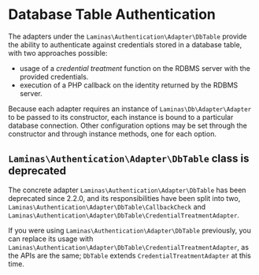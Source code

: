 # Database Table Authentication

The adapters under the `Laminas\Authentication\Adapter\DbTable` provide the
ability to authenticate against credentials stored in a database table, with
two approaches possible:

- usage of a *credential treatment* function on the RDBMS server with the
  provided credentials.
- execution of a PHP callback on the identity returned by the RDBMS server.

Because each adapter requires an instance of `Laminas\Db\Adapter\Adapter` to be
passed to its constructor, each instance is bound to a particular database
connection.  Other configuration options may be set through the constructor and
through instance methods, one for each option.

## `Laminas\Authentication\Adapter\DbTable` class is deprecated

The concrete adapter `Laminas\Authentication\Adapter\DbTable` has been
deprecated since 2.2.0, and its responsibilities have been split into two,
`Laminas\Authentication\Adapter\DbTable\CallbackCheck` and
`Laminas\Authentication\Adapter\DbTable\CredentialTreatmentAdapter`.

If you were using `Laminas\Authentication\Adapter\DbTable` previously, you can
replace its usage with
`Laminas\Authentication\Adapter\DbTable\CredentialTreatmentAdapter`, as the APIs
are the same; `DbTable` extends `CredentialTreatmentAdapter` at this time.
